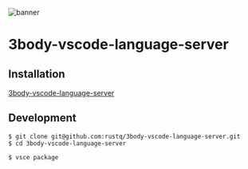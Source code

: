 ![banner](https://github.com/rustq/3body-lang/assets/11075892/736ad70f-75ad-4eb7-a2f8-4f9ca979b329)

# 3body-vscode-language-server

## Installation

[3body-vscode-language-server](https://marketplace.visualstudio.com/items?itemName=meloalright.3body-vscode-language-server)

## Development

```shell
$ git clone git@github.com:rustq/3body-vscode-language-server.git
$ cd 3body-vscode-language-server
```

```shell
$ vsce package
```